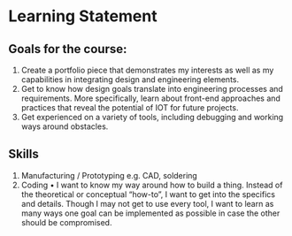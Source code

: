 # Learning Statement

## Goals for the course:
1.	Create a portfolio piece that demonstrates my interests as well as my capabilities in integrating design and engineering elements. 
2.	Get to know how design goals translate into engineering processes and requirements. More specifically, learn about front-end approaches and practices that reveal the potential of IOT for future projects.
3.	Get experienced on a variety of tools, including debugging and working ways around obstacles.

## Skills
1.	Manufacturing / Prototyping e.g. CAD, soldering
2.	Coding 
•	I want to know my way around how to build a thing. Instead of the theoretical or conceptual “how-to”, I want to get into the specifics and details. Though I may not get to use every tool, I want to learn as many ways one goal can be implemented as possible in case the other should be compromised. 
